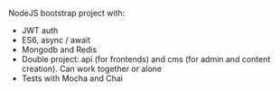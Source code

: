 NodeJS bootstrap project with:
- JWT auth 
- ES6, async / await
- Mongodb and Redis
- Double project: api (for frontends) and cms (for admin and content creation). Can work together or alone
- Tests with Mocha and Chai
